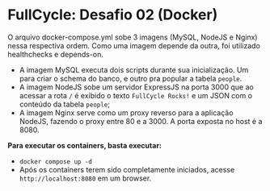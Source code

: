 # FullCycle: Desafio 02 (Docker)

O arquivo docker-compose.yml sobe 3 imagens (MySQL, NodeJS e Nginx) nessa respectiva ordem.
Como uma imagem depende da outra, foi utilizado healthchecks e depends-on.

- A imagem MySQL executa dois scripts durante sua inicialização. Um para criar o schema do banco, e outro pra popular a tabela `people`.
- A imagem NodeJS sobe um servidor ExpressJS na porta 3000 que ao acessar a rota `/` é exibido o texto `FullCycle Rocks!` e um JSON com o conteúdo da tabela `people`;
- A imagem Nginx serve como um proxy reverso para a aplicação NodeJS, fazendo o proxy entre 80 e a 3000. A porta exposta no host é a 8080.

**Para executar os containers, basta executar:**
- `docker compose up -d`
- Após os containers terem sido completamente iniciados, acesse `http://localhost:8080` em um browser.

